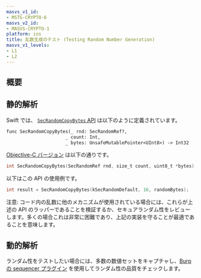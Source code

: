 ```yaml
---
masvs_v1_id:
- MSTG-CRYPTO-6
masvs_v2_id:
- MASVS-CRYPTO-1
platform: ios
title: 乱数生成のテスト (Testing Random Number Generation)
masvs_v1_levels:
- L1
- L2
---
```


## 概要

## 静的解析

Swift では、 [`SecRandomCopyBytes` API](https://developer.apple.com/reference/security/1399291-secrandomcopybytes "SecRandomCopyBytes (Swift)") は以下のように定義されています。

```default
func SecRandomCopyBytes(_ rnd: SecRandomRef?,
                      _ count: Int,
                      _ bytes: UnsafeMutablePointer<UInt8>) -> Int32
```

[Objective-C バージョン](https://developer.apple.com/reference/security/1399291-secrandomcopybytes?language=objc "SecRandomCopyBytes (Objective-C)") は以下の通りです。

```objectivec
int SecRandomCopyBytes(SecRandomRef rnd, size_t count, uint8_t *bytes);
```

以下はこの API の使用例です。

```objectivec
int result = SecRandomCopyBytes(kSecRandomDefault, 16, randomBytes);
```

注意: コード内の乱数に他のメカニズムが使用されている場合には、これらが上述の API のラッパーであることを検証するか、セキュアランダム性をレビューします。多くの場合これは非常に困難であり、上記の実装を守ることが最適であることを意味します。

## 動的解析

ランダム性をテストしたい場合には、多数の数値セットをキャプチャし、[Burp の sequencer プラグイン](https://portswigger.net/burp/documentation/desktop/tools/sequencer "Sequencer") を使用してランダム性の品質をチェックします。
